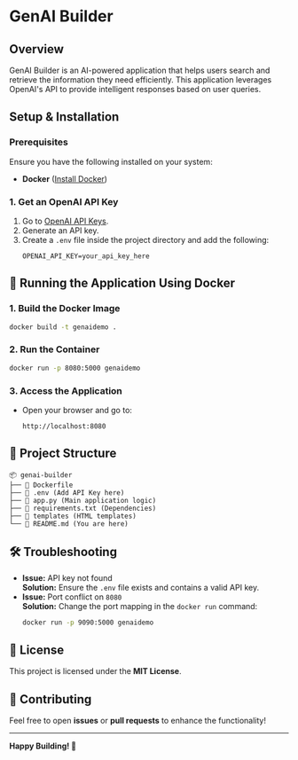 # **GenAI Builder**

## **Overview**
GenAI Builder is an AI-powered application that helps users search and retrieve the information they need efficiently. This application leverages OpenAI's API to provide intelligent responses based on user queries.

## **Setup & Installation**

### **Prerequisites**
Ensure you have the following installed on your system:
- **Docker** ([Install Docker](https://www.docker.com/get-started))

### **1. Get an OpenAI API Key**
1. Go to [OpenAI API Keys](https://platform.openai.com/settings/organization/api-keys).
2. Generate an API key.
3. Create a `.env` file inside the project directory and add the following:
   ```plaintext
   OPENAI_API_KEY=your_api_key_here
   ```

## **🚀 Running the Application Using Docker**

### **1. Build the Docker Image**
```bash
docker build -t genaidemo .
```

### **2. Run the Container**
```bash
docker run -p 8080:5000 genaidemo
```

### **3. Access the Application**
- Open your browser and go to:
  ```
  http://localhost:8080
  ```

## **📂 Project Structure**
```
📦 genai-builder
├── 📄 Dockerfile
├── 📄 .env (Add API Key here)
├── 📄 app.py (Main application logic)
├── 📄 requirements.txt (Dependencies)
├── 📂 templates (HTML templates)
└── 📄 README.md (You are here)
```

## **🛠️ Troubleshooting**
- **Issue:** API key not found  
  **Solution:** Ensure the `.env` file exists and contains a valid API key.
- **Issue:** Port conflict on `8080`  
  **Solution:** Change the port mapping in the `docker run` command:
  ```bash
  docker run -p 9090:5000 genaidemo
  ```

## **📜 License**
This project is licensed under the **MIT License**.

## **🙌 Contributing**
Feel free to open **issues** or **pull requests** to enhance the functionality!

---

**Happy Building! 🚀**

